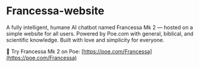 # Francessa-website
A fully intelligent, humane AI chatbot named Francessa Mk 2 — hosted on a simple website for all users. Powered by Poe.com with general, biblical, and scientific knowledge. Built with love and simplicity for everyone.

🔗 Try Francessa Mk 2 on Poe: [https://poe.com/Francessa](https://poe.com/Francessa)


